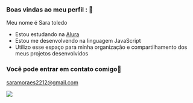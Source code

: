 ### Boas vindas ao meu perfil : 💓

Meu nome é Sara toledo

- Estou estudando na [Alura](https://www.alura.com.br)
- Estou me desenvolvendo na linguagem JavaScript
- Utilizo esse espaço para minha organização e compartilhamento dos meus projetos desenvolvidos

### Você pode entrar em contato comigo📧
saramoraes2212@gmail.com

![](https://tenor.com/pt-BR/view/peach-cat-adorable-cute-aww-gif-15474666354368702082)
